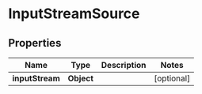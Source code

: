 

# InputStreamSource


## Properties

| Name | Type | Description | Notes |
|------------ | ------------- | ------------- | -------------|
|**inputStream** | **Object** |  |  [optional] |



